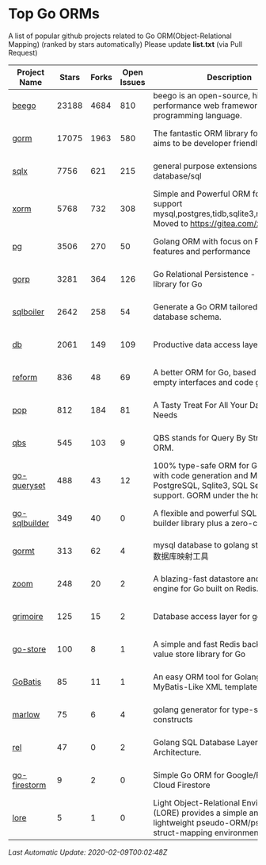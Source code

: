 # Top Go ORMs
A list of popular github projects related to Go ORM(Object-Relational Mapping) (ranked by stars automatically)
Please update **list.txt** (via Pull Request)

| Project Name | Stars | Forks | Open Issues | Description | Last Update |
| ------------ | ----- | ----- | ----------- | ----------- | ----------- |
| [beego](https://github.com/astaxie/beego) | 23188 | 4684 | 810 | beego is an open-source, high-performance web framework for the Go programming language. | 2020-02-08 07:31:13 |
| [gorm](https://github.com/jinzhu/gorm) | 17075 | 1963 | 580 | The fantastic ORM library for Golang, aims to be developer friendly | 2020-02-08 23:04:03 |
| [sqlx](https://github.com/jmoiron/sqlx) | 7756 | 621 | 215 | general purpose extensions to golang's database/sql | 2020-02-08 19:29:33 |
| [xorm](https://github.com/go-xorm/xorm) | 5768 | 732 | 308 | Simple and Powerful ORM for Go, support mysql,postgres,tidb,sqlite3,mssql,oracle, Moved to https://gitea.com/xorm/xorm | 2020-02-08 11:04:04 |
| [pg](https://github.com/go-pg/pg) | 3506 | 270 | 50 | Golang ORM with focus on PostgreSQL features and performance | 2020-02-08 19:16:09 |
| [gorp](https://github.com/go-gorp/gorp) | 3281 | 364 | 126 | Go Relational Persistence - an ORM-ish library for Go | 2020-02-06 17:59:54 |
| [sqlboiler](https://github.com/volatiletech/sqlboiler) | 2642 | 258 | 54 | Generate a Go ORM tailored to your database schema. | 2020-02-07 08:58:54 |
| [db](https://github.com/upper/db) | 2061 | 149 | 109 | Productive data access layer for Go. | 2020-02-08 17:39:24 |
| [reform](https://github.com/go-reform/reform) | 836 | 48 | 69 | A better ORM for Go, based on non-empty interfaces and code generation. | 2020-02-06 16:53:42 |
| [pop](https://github.com/gobuffalo/pop) | 812 | 184 | 81 | A Tasty Treat For All Your Database Needs | 2020-02-07 20:21:49 |
| [qbs](https://github.com/coocood/qbs) | 545 | 103 | 9 | QBS stands for Query By Struct. A Go ORM. | 2020-02-02 09:15:18 |
| [go-queryset](https://github.com/jirfag/go-queryset) | 488 | 43 | 12 | 100% type-safe ORM for Go (Golang) with code generation and MySQL, PostgreSQL, Sqlite3, SQL Server support. GORM under the hood. | 2020-02-03 17:02:11 |
| [go-sqlbuilder](https://github.com/huandu/go-sqlbuilder) | 349 | 40 | 0 | A flexible and powerful SQL string builder library plus a zero-config ORM. | 2020-02-08 07:49:32 |
| [gormt](https://github.com/xxjwxc/gormt) | 313 | 62 | 4 | mysql database to golang struct , golang 数据库映射工具 | 2020-02-06 08:34:50 |
| [zoom](https://github.com/albrow/zoom) | 248 | 20 | 2 | A blazing-fast datastore and querying engine for Go built on Redis. | 2020-02-08 00:59:56 |
| [grimoire](https://github.com/Fs02/grimoire) | 125 | 15 | 2 | Database access layer for golang | 2020-02-01 01:53:23 |
| [go-store](https://github.com/gosuri/go-store) | 100 | 8 | 1 | A simple and fast Redis backed key-value store library for Go | 2020-01-07 04:53:33 |
| [GoBatis](https://github.com/runner-mei/GoBatis) | 85 | 11 | 1 | An easy ORM tool for Golang, support MyBatis-Like XML template SQL | 2020-02-05 09:53:13 |
| [marlow](https://github.com/dadleyy/marlow) | 75 | 6 | 4 | golang generator for type-safe sql api constructs | 2020-01-30 05:31:17 |
| [rel](https://github.com/Fs02/rel) | 47 | 0 | 2 | Golang SQL Database Layer for Layered Architecture. | 2020-02-08 11:27:57 |
| [go-firestorm](https://github.com/jschoedt/go-firestorm) | 9 | 2 | 0 | Simple Go ORM for Google/Firebase Cloud Firestore | 2020-01-31 05:53:05 |
| [lore](https://github.com/abrahambotros/lore) | 5 | 1 | 0 | Light Object-Relational Environment (LORE) provides a simple and lightweight pseudo-ORM/pseudo-struct-mapping environment for Go | 2019-08-18 20:19:39 |

*Last Automatic Update: 2020-02-09T00:02:48Z*